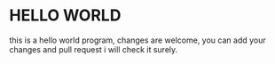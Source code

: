 # HELLO WORLD
this is a hello world program,
changes are welcome,
you can add your changes and pull request i will check it surely.
